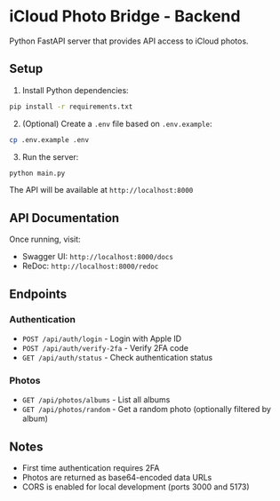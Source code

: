 # iCloud Photo Bridge - Backend

Python FastAPI server that provides API access to iCloud photos.

## Setup

1. Install Python dependencies:
```bash
pip install -r requirements.txt
```

2. (Optional) Create a `.env` file based on `.env.example`:
```bash
cp .env.example .env
```

3. Run the server:
```bash
python main.py
```

The API will be available at `http://localhost:8000`

## API Documentation

Once running, visit:
- Swagger UI: `http://localhost:8000/docs`
- ReDoc: `http://localhost:8000/redoc`

## Endpoints

### Authentication
- `POST /api/auth/login` - Login with Apple ID
- `POST /api/auth/verify-2fa` - Verify 2FA code
- `GET /api/auth/status` - Check authentication status

### Photos
- `GET /api/photos/albums` - List all albums
- `GET /api/photos/random` - Get a random photo (optionally filtered by album)

## Notes

- First time authentication requires 2FA
- Photos are returned as base64-encoded data URLs
- CORS is enabled for local development (ports 3000 and 5173)

